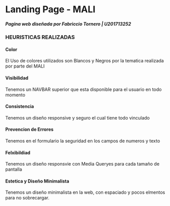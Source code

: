 # Landing Page - MALI
##### Pagina web diseñada por Fabriccio Tornero | U201713252

### HEURISTICAS REALIZADAS

#### Color

El Uso de colores utilizados son Blancos y Negros por la tematica realizada por parte del MALI

#### Visibilidad

Tenemos un NAVBAR superior que esta disponible para el usuario en todo momento

#### Consistencia

Tenemos un diseño responsive y seguro el cual tiene todo vinculado

#### Prevencion de Errores

Tenemos en el formulario la seguridad en los campos de numeros y texto

#### Felxibildiad

Tenemos un diseño responsvie con Media Queryes para cada tamaño de pantalla

#### Estetica y Diseño Minimalista

Tenemos un diseño minimalista en la web, con espaciado y pocos elmentos para no sobrecargar.